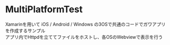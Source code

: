 # MultiPlatformTest

Xamarinを用いて iOS / Android / Windows の3OSで共通のコードでガワアプリを作成するサンプル  
アプリ内でHttpdを立ててファイルをホストし、各OSのWebviewで表示を行う
